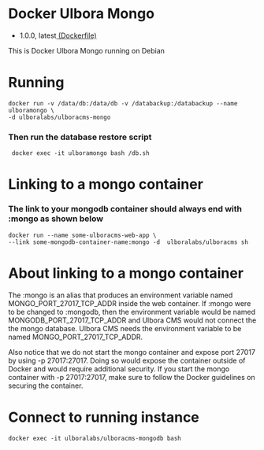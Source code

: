 # Docker Ulbora Mongo
- 1.0.0, latest[ (Dockerfile)](https://github.com/Ulbora/docker_ulboracms_mongo/blob/master/Dockerfile)

This is Docker Ulbora Mongo running on Debian


# Running
```
docker run -v /data/db:/data/db -v /databackup:/databackup --name ulboramongo \
-d ulboralabs/ulboracms-mongo
```
### Then run the database restore script
```
 docker exec -it ulboramongo bash /db.sh
```

# Linking to a mongo container
### The link to your mongodb container should always end with :mongo as shown below
```
docker run --name some-ulboracms-web-app \
--link some-mongodb-container-name:mongo -d  ulboralabs/ulboracms sh
```
# About linking to a mongo container
The :mongo is an alias that produces an environment variable named MONGO_PORT_27017_TCP_ADDR inside the web container.
If :mongo were to be changed to :mongodb, then the environment variable would be named MONGODB_PORT_27017_TCP_ADDR and 
Ulbora CMS would not connect the the mongo database. Ulbora CMS needs the environment variable to be 
named MONGO_PORT_27017_TCP_ADDR.

Also notice that we do not start the mongo container and expose port 27017 by using -p 27017:27017.
Doing so would expose the container outside of Docker and would require additional security.
If you start the mongo container with -p 27017:27017, make sure to follow the Docker guidelines on securing 
the container.

# Connect to running instance
```
docker exec -it ulboralabs/ulboracms-mongodb bash
```

